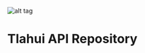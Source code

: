 ![alt tag](https://raw.githubusercontent.com/Tlahui/TlahuiAPI/master/Tlahui.png)

# Tlahui API Repository
